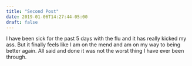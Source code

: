 ```yaml
---
title: "Second Post"
date: 2019-01-06T14:27:44-05:00
draft: false
---
```


I have been sick for the past 5 days with the flu and it has really kicked my ass. But it finally feels like I am on the mend and am on my way to being better again. All said and done it was not the worst thing I have ever been through. 

